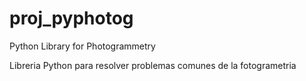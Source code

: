 # proj_pyphotog
Python Library for Photogrammetry

Libreria Python para resolver problemas comunes de la fotogrametria
